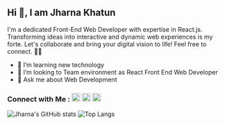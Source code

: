 ## Hi 👋, I am Jharna Khatun
I'm a dedicated Front-End Web Developer with expertise in React.js. Transforming ideas into interactive and dynamic web experiences is my forte. Let's collaborate and bring your digital vision to life! Feel free to connect. 🌟🚀

- 🌱 I’m learning new technology
- 👯 I’m looking to Team environment as React Front End Web Developer
- 💬 Ask me about Web Development 

### Connect with Me : [<img src='https://cdn.jsdelivr.net/npm/simple-icons@3.0.1/icons/linkedin.svg' alt='linkedin' height='20'>](https://www.linkedin.com/in/jharna-khatun2/)  [<img src='https://cdn.jsdelivr.net/npm/simple-icons@3.0.1/icons/facebook.svg' alt='facebook' height='20'>](https://www.facebook.com/jharnakhatun2)  [<img src='https://cdn.jsdelivr.net/npm/simple-icons@3.0.1/icons/icloud.svg' alt='website' height='20'>](https://jharna-portfolio.vercel.app/) 

![Jharna's GitHub stats](https://github-readme-stats.vercel.app/api?username=jharnakhatun2&theme=gotham&show_icons=true)
![Top Langs](https://github-readme-stats.vercel.app/api/top-langs/?username=anuraghazra&layout=compact)


